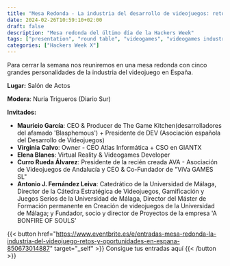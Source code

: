 ```yaml
---
title: "Mesa Redonda - La industria del desarrollo de videojuegos: retos y oportunidades en España"
date: 2024-02-26T10:59:10+02:00
draft: false
description: "Mesa redonda del último día de la Hackers Week"
tags: ["presentation", "round table", "videogames", "videogames industry"]
categories: ["Hackers Week X"]
---
```


Para cerrar la semana nos reuniremos en una mesa redonda con cinco grandes personalidades de la industria del videojuego en España.

**Lugar:** Salón de Actos

**Modera**: Nuria Trigueros (Diario Sur)

**Invitados:**

+ **Mauricio García**: CEO & Producer de The Game Kitchen(desarrolladores del afamado 'Blasphemous') + Presidente de DEV (Asociación española del Desarrollo de Videojuegos)
+ **Virginia Calvo**: Owner - CEO Atlas Informática + CSO en GIANTX
+ **Elena Blanes**: Virtual Reality & Videogames Developer
+ **Curro Rueda Álvarez**: Presidente de la recién creada AVA - Asociación de Videojuegos de Andalucía y CEO & Co-Fundador de "ViVa GAMES SL"
+ **Antonio J. Fernández Leiva**: Catedrático de la Universidad de Málaga, Director de la Cátedra Estratégica de Videojuegos, Gamificación y Juegos Serios de la Universidad de Málaga, Director del Máster de Formación permanente en Creación de videojuegos de la Universidad de Málaga; y Fundador, socio y director de Proyectos de la empresa 'A BONFIRE OF SOULS'

{{< button href="https://www.eventbrite.es/e/entradas-mesa-redonda-la-industria-del-videojuego-retos-y-oportunidades-en-espana-850673014887" target="_self" >}}
Consigue tus entradas aquí
{{< /button >}}
